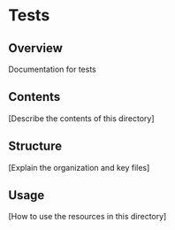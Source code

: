 # Tests

## Overview

Documentation for tests

## Contents

[Describe the contents of this directory]

## Structure

[Explain the organization and key files]

## Usage

[How to use the resources in this directory]
